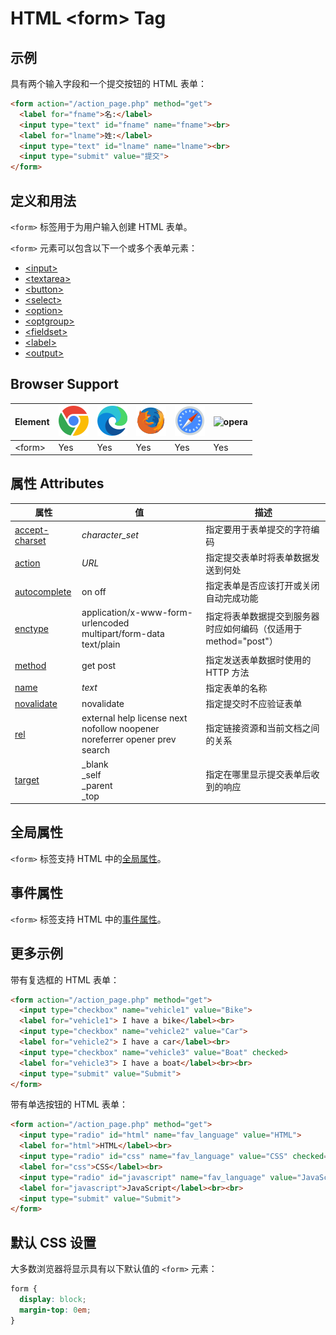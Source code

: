 HTML \<form> Tag
===


## 示例

具有两个输入字段和一个提交按钮的 HTML 表单：

```html idoc:preview:iframe
<form action="/action_page.php" method="get">
  <label for="fname">名:</label>
  <input type="text" id="fname" name="fname"><br>
  <label for="lname">姓:</label>
  <input type="text" id="lname" name="lname"><br>
  <input type="submit" value="提交">
</form>
```
## 定义和用法

`<form>` 标签用于为用户输入创建 HTML 表单。

`<form>` 元素可以包含以下一个或多个表单元素：

*   [\<input>](./input.md)
*   [\<textarea>](./textarea.md)
*   [\<button>](./button.md)
*   [\<select>](./select.md)
*   [\<option>](./option.md)
*   [\<optgroup>](./optgroup.md)
*   [\<fieldset>](./fieldset.md)
*   [\<label>](./label.md)
*   [\<output>](./output.md)

## Browser Support

| Element | ![chrome][1] | ![edge][2] | ![firefox][3] | ![safari][4] | ![opera][5] |
| ------- | --- | --- | --- | --- | --- |
| \<form> | Yes | Yes | Yes | Yes | Yes |

## 属性 Attributes

| 属性 | 值 | 描述 |
| ---- | ---- | ---- |
| [accept-charset](./form_accept_charset.md) | *character\_set* | 指定要用于表单提交的字符编码|
| [action](./form_action.md)                 | *URL* | 指定提交表单时将表单数据发送到何处|
| [autocomplete](./form_autocomplete.md)     | on off  | 指定表单是否应该打开或关闭自动完成功能|
| [enctype](./form_enctype.md) | application/x-www-form-urlencoded<br >multipart/form-data<br >text/plain  | 指定将表单数据提交到服务器时应如何编码（仅适用于 method="post"）|
| [method](./form_method.md) | get post  | 指定发送表单数据时使用的 HTTP 方法|
| [name](./form_name.md)                     | *text* | 指定表单的名称|
| [novalidate](./form_novalidate.md)         | novalidate  | 指定提交时不应验证表单|
| [rel](./form_rel.md)                       | external help license next nofollow noopener noreferrer opener prev search  | 指定链接资源和当前文档之间的关系|
| [target](./form_target.md)                 | \_blank<br >\_self<br >\_parent<br >\_top  | 指定在哪里显示提交表单后收到的响应|

## 全局属性

`<form>` 标签支持 HTML 中的[全局属性](../reference/standardattributes.md)。

## 事件属性

`<form>` 标签支持 HTML 中的[事件属性](../reference/eventattributes.md)。

## 更多示例

带有复选框的 HTML 表单：

```html idoc:preview:iframe
<form action="/action_page.php" method="get">
  <input type="checkbox" name="vehicle1" value="Bike">
  <label for="vehicle1"> I have a bike</label><br>
  <input type="checkbox" name="vehicle2" value="Car">
  <label for="vehicle2"> I have a car</label><br>
  <input type="checkbox" name="vehicle3" value="Boat" checked>
  <label for="vehicle3"> I have a boat</label><br><br>
  <input type="submit" value="Submit">
</form>
```

带有单选按钮的 HTML 表单：

```html idoc:preview:iframe
<form action="/action_page.php" method="get">
  <input type="radio" id="html" name="fav_language" value="HTML">
  <label for="html">HTML</label><br>
  <input type="radio" id="css" name="fav_language" value="CSS" checked="checked">
  <label for="css">CSS</label><br>
  <input type="radio" id="javascript" name="fav_language" value="JavaScript">
  <label for="javascript">JavaScript</label><br><br>
  <input type="submit" value="Submit">
</form>
```

## 默认 CSS 设置

大多数浏览器将显示具有以下默认值的 `<form>` 元素：

```css
form {
  display: block;
  margin-top: 0em;
}
```

[1]: ../assets/chrome.svg
[2]: ../assets/edge.svg
[3]: ../assets/firefox.svg
[4]: ../assets/safari.svg
[5]: ../asse